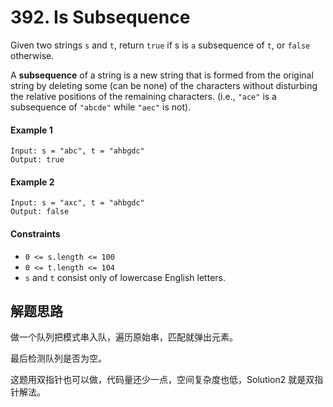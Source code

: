 # 392. Is Subsequence

Given two strings `s` and `t`, return `true` if s is `a` subsequence of `t`, or `false` otherwise.

A **subsequence** of a string is a new string that is formed from the original string by deleting some (can be none) of the characters without disturbing the relative positions of the remaining characters. (i.e., `"ace"` is a subsequence of `"abcde"` while `"aec"` is not).

#### Example 1

```
Input: s = "abc", t = "ahbgdc"
Output: true
```

#### Example 2

```
Input: s = "axc", t = "ahbgdc"
Output: false
```

#### Constraints

+ `0 <= s.length <= 100`
+ `0 <= t.length <= 104`
+ `s` and `t` consist only of lowercase English letters.

## 解题思路

做一个队列把模式串入队，遍历原始串，匹配就弹出元素。

最后检测队列是否为空。

这题用双指针也可以做，代码量还少一点，空间复杂度也低，Solution2 就是双指针解法。
